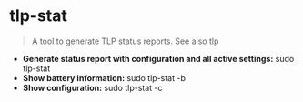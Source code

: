 # tlp-stat
> A tool to generate TLP status reports. See also tlp
- **Generate status report with configuration and all active settings:**
sudo tlp-stat
- **Show battery information:**
sudo tlp-stat -b
- **Show configuration:**
sudo tlp-stat -c
